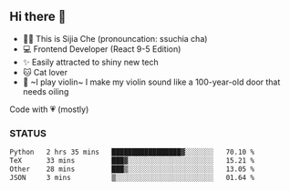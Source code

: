 ## Hi there 👋

- 🙋‍♀️ This is Sijia Che (pronouncation: ssuchia cha)
- 💻 Frontend Developer (React 9-5 Edition)
- ✨ Easily attracted to shiny new tech
- 🐱 Cat lover
- 🌟 ~I play violin~ I make my violin sound like a 100-year-old door that needs oiling

Code with 💗 (mostly)

### STATUS
<!--START_SECTION:waka-->

```txt
Python   2 hrs 35 mins   █████████████████▓░░░░░░░   70.10 %
TeX      33 mins         ███▓░░░░░░░░░░░░░░░░░░░░░   15.21 %
Other    28 mins         ███▒░░░░░░░░░░░░░░░░░░░░░   13.05 %
JSON     3 mins          ▒░░░░░░░░░░░░░░░░░░░░░░░░   01.64 %
```

<!--END_SECTION:waka-->
